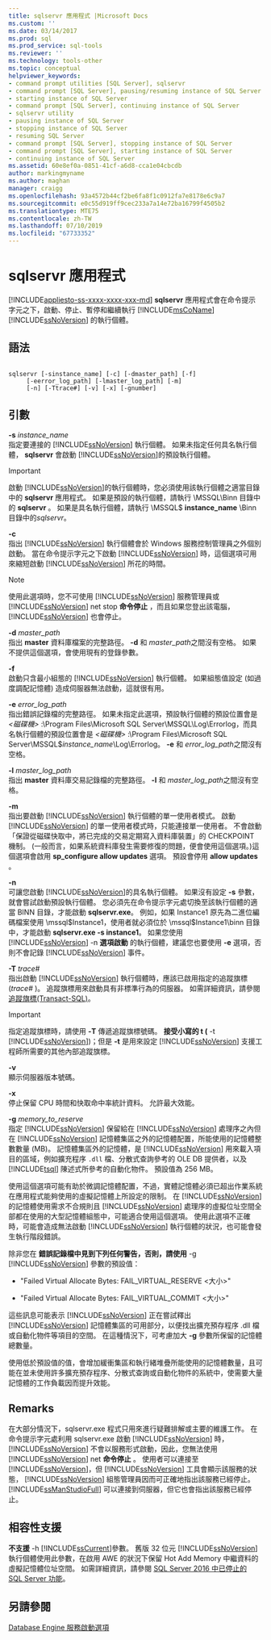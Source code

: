 ```yaml
---
title: sqlservr 應用程式 |Microsoft Docs
ms.custom: ''
ms.date: 03/14/2017
ms.prod: sql
ms.prod_service: sql-tools
ms.reviewer: ''
ms.technology: tools-other
ms.topic: conceptual
helpviewer_keywords:
- command prompt utilities [SQL Server], sqlservr
- command prompt [SQL Server], pausing/resuming instance of SQL Server
- starting instance of SQL Server
- command prompt [SQL Server], continuing instance of SQL Server
- sqlservr utility
- pausing instance of SQL Server
- stopping instance of SQL Server
- resuming SQL Server
- command prompt [SQL Server], stopping instance of SQL Server
- command prompt [SQL Server], starting instance of SQL Server
- continuing instance of SQL Server
ms.assetid: 60e8ef0a-0851-41cf-a6d8-cca1e04cbcdb
author: markingmyname
ms.author: maghan
manager: craigg
ms.openlocfilehash: 93a4572b44cf2be6fa8f1c0912fa7e8178e6c9a7
ms.sourcegitcommit: e0c55d919ff9cec233a7a14e72ba16799f4505b2
ms.translationtype: MTE75
ms.contentlocale: zh-TW
ms.lasthandoff: 07/10/2019
ms.locfileid: "67733352"
---
```

# <a name="sqlservr-application"></a>sqlservr 應用程式
[!INCLUDE[appliesto-ss-xxxx-xxxx-xxx-md](../includes/appliesto-ss-xxxx-xxxx-xxx-md.md)]
  **sqlservr** 應用程式會在命令提示字元之下，啟動、停止、暫停和繼續執行 [!INCLUDE[msCoName](../includes/msconame-md.md)] [!INCLUDE[ssNoVersion](../includes/ssnoversion-md.md)] 的執行個體。  
  
## <a name="syntax"></a>語法  
  
```  
  
sqlservr [-sinstance_name] [-c] [-dmaster_path] [-f]   
     [-eerror_log_path] [-lmaster_log_path] [-m]  
     [-n] [-Ttrace#] [-v] [-x] [-gnumber]  
```  
  
## <a name="arguments"></a>引數  
 **-s** *instance_name*  
 指定要連接的 [!INCLUDE[ssNoVersion](../includes/ssnoversion-md.md)] 執行個體。 如果未指定任何具名執行個體， **sqlservr** 會啟動 [!INCLUDE[ssNoVersion](../includes/ssnoversion-md.md)]的預設執行個體。  
  
> [!IMPORTANT]  
>  啟動 [!INCLUDE[ssNoVersion](../includes/ssnoversion-md.md)]的執行個體時，您必須使用該執行個體之適當目錄中的 **sqlservr** 應用程式。 如果是預設的執行個體，請執行 \MSSQL\Binn 目錄中的 **sqlservr** 。 如果是具名執行個體，請執行 \MSSQL$ **instance_name** \Binn 目錄中的*sqlservr*。  
  
 **-c**  
 指出 [!INCLUDE[ssNoVersion](../includes/ssnoversion-md.md)] 執行個體會於 Windows 服務控制管理員之外個別啟動。 當在命令提示字元之下啟動 [!INCLUDE[ssNoVersion](../includes/ssnoversion-md.md)] 時，這個選項可用來縮短啟動 [!INCLUDE[ssNoVersion](../includes/ssnoversion-md.md)] 所花的時間。  
  
> [!NOTE]  
>  使用此選項時，您不可使用 [!INCLUDE[ssNoVersion](../includes/ssnoversion-md.md)] 服務管理員或 [!INCLUDE[ssNoVersion](../includes/ssnoversion-md.md)] net stop **命令停止** ，而且如果您登出該電腦， [!INCLUDE[ssNoVersion](../includes/ssnoversion-md.md)] 也會停止。  
  
 **-d** *master_path*  
 指出 **master** 資料庫檔案的完整路徑。 **-d** 和 *master_path*之間沒有空格。 如果不提供這個選項，會使用現有的登錄參數。  
  
 **-f**  
 啟動只含最小組態的 [!INCLUDE[ssNoVersion](../includes/ssnoversion-md.md)] 執行個體。 如果組態值設定 (如過度調配記憶體) 造成伺服器無法啟動，這就很有用。  
  
 **-e** *error_log_path*  
 指出錯誤記錄檔的完整路徑。 如果未指定此選項，預設執行個體的預設位置會是 *\<磁碟機>* :\Program Files\Microsoft SQL Server\MSSQL\Log\Errorlog，而具名執行個體的預設位置會是 *\<磁碟機>* :\Program Files\Microsoft SQL Server\MSSQL$*instance_name*\Log\Errorlog。 **-e** 和 *error_log_path*之間沒有空格。  
  
 **-l** *master_log_path*  
 指出 **master** 資料庫交易記錄檔的完整路徑。 **-l** 和 *master_log_path*之間沒有空格。  
  
 **-m**  
 指出要啟動 [!INCLUDE[ssNoVersion](../includes/ssnoversion-md.md)] 執行個體的單一使用者模式。 啟動 [!INCLUDE[ssNoVersion](../includes/ssnoversion-md.md)] 的單一使用者模式時，只能連接單一使用者。 不會啟動「保證從磁碟快取中，將已完成的交易定期寫入資料庫裝置」的 CHECKPOINT 機制。 (一般而言，如果系統資料庫發生需要修復的問題，便會使用這個選項。)這個選項會啟用 **sp_configure allow updates** 選項。 預設會停用 **allow updates** 。  
  
 **-n**  
 可讓您啟動 [!INCLUDE[ssNoVersion](../includes/ssnoversion-md.md)]的具名執行個體。 如果沒有設定 **-s** 參數，就會嘗試啟動預設執行個體。 您必須先在命令提示字元處切換至該執行個體的適當 BINN 目錄，才能啟動 **sqlservr.exe**。 例如，如果 Instance1 原先為二進位編碼檔案使用 \mssql$Instance1，使用者就必須位於 \mssql$Instance1\binn 目錄中，才能啟動 **sqlservr.exe -s instance1**。 如果您使用 [!INCLUDE[ssNoVersion](../includes/ssnoversion-md.md)] -n **選項啟動** 的執行個體，建議您也要使用 **-e** 選項，否則不會記錄 [!INCLUDE[ssNoVersion](../includes/ssnoversion-md.md)] 事件。  
  
 **-T** *trace#*  
 指出啟動 [!INCLUDE[ssNoVersion](../includes/ssnoversion-md.md)] 執行個體時，應該已啟用指定的追蹤旗標 (*trace#* )。 追蹤旗標用來啟動具有非標準行為的伺服器。 如需詳細資訊，請參閱[追蹤旗標&#40;Transact-SQL&#41;](../t-sql/database-console-commands/dbcc-traceon-trace-flags-transact-sql.md)。  
  
> [!IMPORTANT]  
>  指定追蹤旗標時，請使用 **-T** 傳遞追蹤旗標號碼。 **接受小寫的 t (** -t [!INCLUDE[ssNoVersion](../includes/ssnoversion-md.md)])；但是 **-t** 是用來設定 [!INCLUDE[ssNoVersion](../includes/ssnoversion-md.md)] 支援工程師所需要的其他內部追蹤旗標。  
  
 **-v**  
 顯示伺服器版本號碼。  
  
 **-x**  
 停止保留 CPU 時間和快取命中率統計資料。 允許最大效能。  
  
 **-g** *memory_to_reserve*  
 指定 [!INCLUDE[ssNoVersion](../includes/ssnoversion-md.md)] 保留給在 [!INCLUDE[ssNoVersion](../includes/ssnoversion-md.md)] 處理序之內但在 [!INCLUDE[ssNoVersion](../includes/ssnoversion-md.md)] 記憶體集區之外的記憶體配置，所能使用的記憶體整數數量 (MB)。 記憶體集區外的記憶體，是 [!INCLUDE[ssNoVersion](../includes/ssnoversion-md.md)] 用來載入項目的區域，例如擴充程序 `.dll` 檔、分散式查詢參考的 OLE DB 提供者，以及 [!INCLUDE[tsql](../includes/tsql-md.md)] 陳述式所參考的自動化物件。 預設值為 256 MB。  
  
 使用這個選項可能有助於微調記憶體配置，不過，實體記憶體必須已超出作業系統在應用程式能夠使用的虛擬記憶體上所設定的限制。 在 [!INCLUDE[ssNoVersion](../includes/ssnoversion-md.md)] 的記憶體使用需求不合規則且 [!INCLUDE[ssNoVersion](../includes/ssnoversion-md.md)] 處理序的虛擬位址空間全部都在使用的大型記憶體組態中，可能適合使用這個選項。 使用此選項不正確時，可能會造成無法啟動 [!INCLUDE[ssNoVersion](../includes/ssnoversion-md.md)] 執行個體的狀況，也可能會發生執行階段錯誤。  
  
 除非您在 **錯誤記錄檔中見到下列任何警告，否則，請使用** -g [!INCLUDE[ssNoVersion](../includes/ssnoversion-md.md)] 參數的預設值：  
  
-   "Failed Virtual Allocate Bytes: FAIL_VIRTUAL_RESERVE \<大小>"  
  
-   "Failed Virtual Allocate Bytes: FAIL_VIRTUAL_COMMIT \<大小>"  
  
 這些訊息可能表示 [!INCLUDE[ssNoVersion](../includes/ssnoversion-md.md)] 正在嘗試釋出 [!INCLUDE[ssNoVersion](../includes/ssnoversion-md.md)] 記憶體集區的可用部分，以便找出擴充預存程序 .dll 檔或自動化物件等項目的空間。 在這種情況下，可考慮加大 **-g** 參數所保留的記憶體總數量。  
  
 使用低於預設值的值，會增加緩衝集區和執行緒堆疊所能使用的記憶體數量，且可能在並未使用許多擴充預存程序、分散式查詢或自動化物件的系統中，使需要大量記憶體的工作負載因而提升效能。  
  
## <a name="remarks"></a>Remarks  
 在大部分情況下，sqlservr.exe 程式只用來進行疑難排解或主要的維護工作。 在命令提示字元處利用 sqlservr.exe 啟動 [!INCLUDE[ssNoVersion](../includes/ssnoversion-md.md)] 時， [!INCLUDE[ssNoVersion](../includes/ssnoversion-md.md)] 不會以服務形式啟動，因此，您無法使用 [!INCLUDE[ssNoVersion](../includes/ssnoversion-md.md)] net **命令停止** 。 使用者可以連接至 [!INCLUDE[ssNoVersion](../includes/ssnoversion-md.md)]，但 [!INCLUDE[ssNoVersion](../includes/ssnoversion-md.md)] 工具會顯示該服務的狀態， [!INCLUDE[ssNoVersion](../includes/ssnoversion-md.md)] 組態管理員因而可正確地指出該服務已經停止。 [!INCLUDE[ssManStudioFull](../includes/ssmanstudiofull-md.md)] 可以連接到伺服器，但它也會指出該服務已經停止。  
  
## <a name="compatibility-support"></a>相容性支援  
 **不支援**  -h [!INCLUDE[ssCurrent](../includes/sscurrent-md.md)]參數。 舊版 32 位元 [!INCLUDE[ssNoVersion](../includes/ssnoversion-md.md)] 執行個體使用此參數，在啟用 AWE 的狀況下保留 Hot Add Memory 中繼資料的虛擬記憶體位址空間。 如需詳細資訊，請參閱 [SQL Server 2016 中已停止的 SQL Server 功能](https://msdn.microsoft.com/library/0678bfbc-5d3f-44f4-89c0-13e8e52404da)。  
  
## <a name="see-also"></a>另請參閱  
 [Database Engine 服務啟動選項](../database-engine/configure-windows/database-engine-service-startup-options.md)  
  
  
